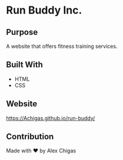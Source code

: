 # Run Buddy Inc.

## Purpose
A website that offers fitness training services.

## Built With
* HTML
* CSS

## Website
https://Achigas.github.io/run-buddy/

## Contribution
Made with ❤️ by Alex Chigas
